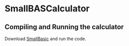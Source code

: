 # SmallBASCalculator
## Compiling and Running the calculator
Download [SmallBasic](https://smallbasic.github.io/pages/download.html) and run the code.